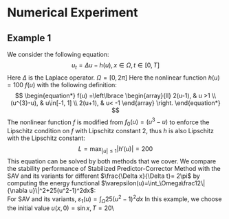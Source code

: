 # Numerical Experiment
## Example 1

We consider the following equation:
$$ u_t = \Delta u - h(u),x\in\Omega,t\in[0,T] $$
Here $\Delta$ is the Laplace operator. $\Omega=[0,2\pi]$
Here the nonlinear function $h(u)=100\ f(u)$ with the following definition:
$$
\begin{equation*} 
f(u) =\left\lbrace  
    \begin{array}{ll}
     2(u-1),    & u >1 \\
     (u^{3}-u), & u\in[-1, 1] \\
     2(u+1),    & u< -1
    \end{array}
    \right.
\end{equation*}
$$
The nonlinear function $f$ is modified from $f_0(u)=(u^3-u)$ to enforce the Lipschitz condition on $f$ with Lipschitz constant $2$, thus $h$ is also Lipschitz with the Lipschitz constant:
$$
    \begin{equation*}L=\max_{|u|\leq1}|h'(u)|=200\end{equation*}
$$
This equation can be solved by both methods that we cover. We compare the stability performance of Stabilized Predictor-Corrector Method with the SAV and its variants for different $\frac{\Delta x}{\Delta t}= 2\pi$ by computing the energy functional $\varepsilon(u)=\int_\Omega\frac12\|{\nabla u}\|^2+25(u^2-1)^2dx$:\
For SAV and its variants, $\varepsilon_1(u) = \int_\Omega25(u^2-1)^2dx$
In this example, we choose the initial value $u(x,0) = \sin x,T=20$\
